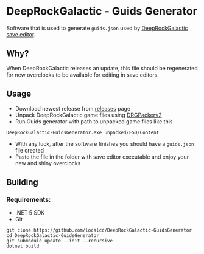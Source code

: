 # DeepRockGalactic - Guids Generator

Software that is used to generate `guids.json` used by [DeepRockGalactic save editor](https://github.com/localcc/deeprockgalactic-saveeditor).

## Why?
When DeepRockGalactic releases an update, this file should be regenerated for new overclocks to be available for editing in save editors.

## Usage
- Download newest release from [releases](https://github.com/localcc/DeepRockGalactic-GuidsGenerator/releases/latest) page
- Unpack DeepRockGalactic game files using [DRGPackerv2](https://github.com/DRG-Modding/Useful-Scripts/)
- Run Guids generator with path to unpacked game files like this
```
DeepRockGalactic-GuidsGenerator.exe unpacked/FSD/Content
```
- With any luck, after the software finishes you should have a `guids.json` file created
- Paste the file in the folder with save editor executable and enjoy your new and shiny overclocks

## Building

### Requirements:
- .NET 5 SDK
- Git

```
git clone https://github.com/localcc/DeepRockGalactic-GuidsGenerator
cd DeepRockGalactic-GuidsGenerator
git submodule update --init --recursive
dotnet build
```